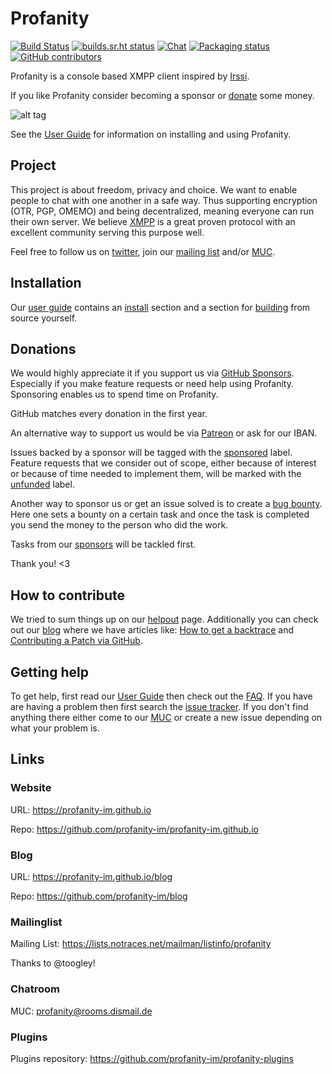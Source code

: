# Profanity
[![Build Status](https://api.travis-ci.org/profanity-im/profanity.png?branch=master)](https://travis-ci.org/profanity-im/profanity) [![builds.sr.ht status](https://builds.sr.ht/~wstrm/profanity.svg)](https://builds.sr.ht/~wstrm/profanity?) [![Chat](https://inverse.chat/badge.svg?room=profanity@rooms.dismail.de)](https://conversations.im/j/profanity@rooms.dismail.de) [![Packaging status](https://repology.org/badge/tiny-repos/profanity.svg)](https://repology.org/project/profanity/versions) [![GitHub contributors](https://img.shields.io/github/contributors/profanity-im/profanity.svg)](https://github.com/profanity-im/profanity/graphs/contributors/)

Profanity is a console based XMPP client inspired by [Irssi](http://www.irssi.org/).

If you like Profanity consider becoming a sponsor or [donate](https://profanity-im.github.io/donate.html) some money.

![alt tag](https://profanity-im.github.io/images/prof-1.png)

See the [User Guide](https://profanity-im.github.io/userguide.html) for information on installing and using Profanity.

## Project
This project is about freedom, privacy and choice. We want to enable people to chat with one another in a safe way. Thus supporting encryption (OTR, PGP, OMEMO) and being decentralized, meaning everyone can run their own server. We believe [XMPP](https://xmpp.org/) is a great proven protocol with an excellent community serving this purpose well.

Feel free to follow us on [twitter](https://twitter.com/profanityim), join our [mailing list](https://lists.notraces.net/mailman/listinfo/profanity) and/or [MUC](xmpp:profanity@rooms.dismail.de?join).

## Installation
Our [user guide](https://profanity-im.github.io/userguide.html) contains an [install](https://profanity-im.github.io/guide/latest/install.html) section and a section for [building](https://profanity-im.github.io/guide/latest/build.html) from source yourself.

## Donations
We would highly appreciate it if you support us via [GitHub Sponsors](https://github.com/sponsors/jubalh/). Especially if you make feature requests or need help using Profanity.
Sponsoring enables us to spend time on Profanity.

GitHub matches every donation in the first year.

An alternative way to support us would be via [Patreon](https://www.patreon.com/jubalh) or ask for our IBAN.

Issues backed by a sponsor will be tagged with the [sponsored](https://github.com/profanity-im/profanity/issues?q=label%3Asponsored+) label.
Feature requests that we consider out of scope, either because of interest or because of time needed to implement them, will be marked with the [unfunded](https://github.com/profanity-im/profanity/issues?q=label%3Aunfunded) label.

Another way to sponsor us or get an issue solved is to create a [bug bounty](https://www.bountysource.com/teams/profanity/issues).
Here one sets a bounty on a certain task and once the task is completed you send the money to the person who did the work.

Tasks from our [sponsors](SPONSORS.md) will be tackled first.

Thank you! <3

## How to contribute
We tried to sum things up on our [helpout](https://profanity-im.github.io/helpout.html) page.
Additionally you can check out our [blog](https://profanity-im.github.io/blog/) where we have articles like:
[How to get a backtrace](https://profanity-im.github.io/blog/post/how-to-get-a-backtrace/) and [Contributing a Patch via GitHub](https://profanity-im.github.io/blog/post/contributing-a-patch-via-github/).

## Getting help
To get help, first read our [User Guide](https://profanity-im.github.io/userguide.html) then check out the [FAQ](https://profanity-im.github.io/faq.html).
If you have are having a problem then first search the [issue tracker](https://github.com/profanity-im/profanity/issues).
If you don't find anything there either come to our [MUC](xmpp:profanity@rooms.dismail.de?join) or create a new issue depending on what your problem is.

## Links

### Website
URL: https://profanity-im.github.io

Repo: https://github.com/profanity-im/profanity-im.github.io

### Blog
URL: https://profanity-im.github.io/blog

Repo: https://github.com/profanity-im/blog

### Mailinglist 
Mailing List: https://lists.notraces.net/mailman/listinfo/profanity

Thanks to @toogley!

### Chatroom
MUC: profanity@rooms.dismail.de

### Plugins
Plugins repository: https://github.com/profanity-im/profanity-plugins
